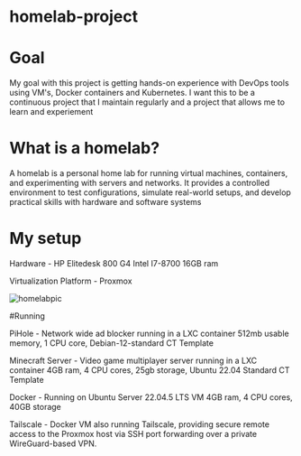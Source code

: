 # homelab-project

# Goal
My goal with this project is getting hands-on experience with DevOps tools using VM's, Docker containers and Kubernetes.
I want this to be a continuous project that I maintain regularly and a project that allows me to learn and experiement

# What is a homelab?
A homelab is a personal home lab for running virtual machines, containers, and experimenting with servers and networks. It provides a controlled environment to test configurations, simulate real-world setups, and develop practical skills with hardware and software systems

# My setup
Hardware - HP Elitedesk 800 G4 Intel I7-8700 16GB ram

Virtualization Platform - Proxmox 

![homelabpic](https://github.com/user-attachments/assets/5a68a75f-ba8f-4369-b412-f985bdc7f51d)




#Running

PiHole - Network wide ad blocker running in a LXC container 
512mb usable memory, 1 CPU core, Debian-12-standard CT Template

Minecraft Server - Video game multiplayer server running in a LXC container 
4GB ram, 4 CPU cores, 25gb storage, Ubuntu 22.04 Standard CT Template

Docker - Running on Ubuntu Server 22.04.5 LTS VM
4GB ram, 4 CPU cores, 40GB storage

Tailscale - Docker VM also running Tailscale, providing secure remote access to the Proxmox host via SSH port forwarding over a private WireGuard-based VPN.
